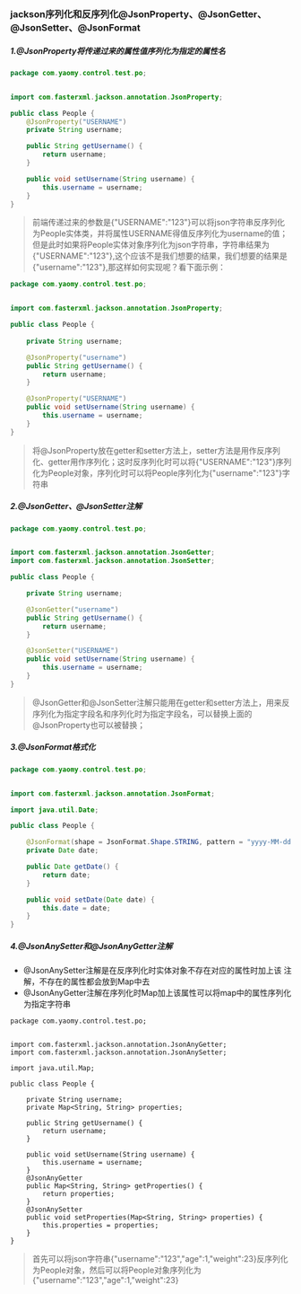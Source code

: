 ### jackson序列化和反序列化@JsonProperty、@JsonGetter、@JsonSetter、@JsonFormat

##### 1.@JsonProperty将传递过来的属性值序列化为指定的属性名

```java
package com.yaomy.control.test.po;


import com.fasterxml.jackson.annotation.JsonProperty;

public class People {
    @JsonProperty("USERNAME")
    private String username;

    public String getUsername() {
        return username;
    }

    public void setUsername(String username) {
        this.username = username;
    }
}

```

> 前端传递过来的参数是{"USERNAME":"123"}可以将json字符串反序列化为People实体类，并将属性USERNAME得值反序列化为username的值；但是此时如果将People实体对象序列化为json字符串，字符串结果为{"USERNAME":"123"},这个应该不是我们想要的结果，我们想要的结果是{"username":"123"},那这样如何实现呢？看下面示例：

```java
package com.yaomy.control.test.po;


import com.fasterxml.jackson.annotation.JsonProperty;

public class People {
    
    private String username;

    @JsonProperty("username")
    public String getUsername() {
        return username;
    }

    @JsonProperty("USERNAME")
    public void setUsername(String username) {
        this.username = username;
    }
}
```

> 将@JsonProperty放在getter和setter方法上，setter方法是用作反序列化、getter用作序列化；这时反序列化时可以将{"USERNAME":"123"}序列化为People对象，序列化时可以将People序列化为{"username":"123"}字符串

##### 2.@JsonGetter、@JsonSetter注解

```java
package com.yaomy.control.test.po;


import com.fasterxml.jackson.annotation.JsonGetter;
import com.fasterxml.jackson.annotation.JsonSetter;

public class People {

    private String username;

    @JsonGetter("username")
    public String getUsername() {
        return username;
    }

    @JsonSetter("USERNAME")
    public void setUsername(String username) {
        this.username = username;
    }
}

```

> @JsonGetter和@JsonSetter注解只能用在getter和setter方法上，用来反序列化为指定字段名和序列化时为指定字段名，可以替换上面的@JsonProperty也可以被替换；

##### 3.@JsonFormat格式化

```java
package com.yaomy.control.test.po;


import com.fasterxml.jackson.annotation.JsonFormat;

import java.util.Date;

public class People {

    @JsonFormat(shape = JsonFormat.Shape.STRING, pattern = "yyyy-MM-dd HH:mm:ss")
    private Date date;

    public Date getDate() {
        return date;
    }

    public void setDate(Date date) {
        this.date = date;
    }
}

```

##### 4.@JsonAnySetter和@JsonAnyGetter注解

- @JsonAnySetter注解是在反序列化时实体对象不存在对应的属性时加上该 注解，不存在的属性都会放到Map中去
- @JsonAnyGetter注解在序列化时Map加上该属性可以将map中的属性序列化为指定字符串

```
package com.yaomy.control.test.po;


import com.fasterxml.jackson.annotation.JsonAnyGetter;
import com.fasterxml.jackson.annotation.JsonAnySetter;

import java.util.Map;

public class People {

    private String username;
    private Map<String, String> properties;

    public String getUsername() {
        return username;
    }

    public void setUsername(String username) {
        this.username = username;
    }
    @JsonAnyGetter
    public Map<String, String> getProperties() {
        return properties;
    }
    @JsonAnySetter
    public void setProperties(Map<String, String> properties) {
        this.properties = properties;
    }
}

```

> 首先可以将json字符串{"username":"123","age":1,"weight":23}反序列化为People对象，然后可以将People对象序列化为{"username":"123","age":1,"weight":23}